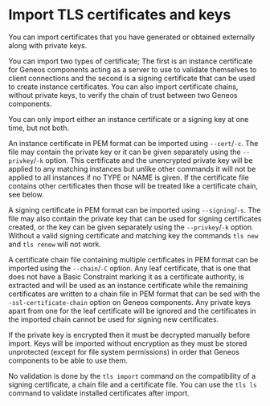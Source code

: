 # Import TLS certificates and keys

You can import certificates that you have generated or obtained externally along with private keys.

You can import two types of certificate; The first is an instance certificate for Geneos components acting as a server to use to validate themselves to client connections and the second is a signing certificate that can be used to create instance certificates. You can also import certificate chains, without private keys, to verify the chain of trust between two Geneos components.

You can only import either an instance certificate or a signing key at one time, but not both.

An instance certificate in PEM format can be imported using `--cert`/`-c`. The file may contain the private key or it can be given separately using the `--privkey`/`-k` option. This certificate and the unencrypted private key will be applied to any matching instances but unlike other commands it will not be applied to all instances if no TYPE or NAME is given. If the certificate file contains other certificates then those will be treated like a certificate chain, see below.

A signing certificate in PEM format can be imported using `--signing`/`-s`. The file may also contain the private key that can be used for signing certificates created, or the key can be given separately using the `--privkey`/`-k` option. Without a valid signing certificate and matching key the commands `tls new` and `tls renew` will not work.

A certificate chain file containing multiple certificates in PEM format can be imported using the `--chain`/`-C` option. Any leaf certificate, that is one that does not have a Basic Constraint marking it as a certificate authority, is extracted and will be used as an instance certificate while the remaining certificates are written to a chain file in PEM format that can be sed with the `-ssl-certificate-chain` option on Geneos components. Any private keys apart from one for the leaf certificate will be ignored and the certificates in the imported chain cannot be used for signing new certificates.

If the private key is encrypted then it must be decrypted manually before import. Keys will be imported without encryption as they must be stored unprotected (except for file system permissions) in order that Geneos components to be able to use them.

No validation is done by the `tls import` command on the compatibility of a signing certificate, a chain file and a certificate file. You can use the `tls ls` command to validate installed certificates after import.
